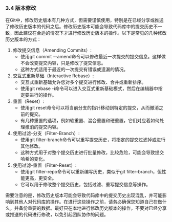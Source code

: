 ### 3.4 版本修改





在Git中，修改历史版本有几种方式，但需要谨慎使用，特别是在已经分享或推送了修改历史版本的代码之后。修改历史版本可能会导致代码库中的提交历史不一致，因此建议在合适的情况下才进行修改历史版本的操作。以下是常见的几种修改历史版本的方式：

1. 修改提交信息（Amending Commits）:
   - 使用git commit --amend命令可以修改最近一次提交的提交信息。这样做不会改变提交内容，只是修改了提交信息。
   - 这种方式适用于最近的一次提交有错误或遗漏的情况。
2. 交互式重新基础（Interactive Rebase）:
   - 交互式重新基础允许您对多个提交进行修改、合并或重新排序。
   - 使用git rebase -i命令可以进入交互式重新基础模式，然后在编辑器中指定要进行的操作。
3. 重置（Reset）:
   - 使用git reset命令可以将当前分支的指针移动到特定的提交，从而撤消之前的提交。
   - 有几种重置的选项，例如软重置、混合重置和硬重置，它们对应着如何处理撤消的提交内容。
4. 使用过滤-分支（Filter-Branch）:
   - 使用git filter-branch命令可以重写提交历史，将指定的提交过滤掉或进行其他修改。
   - 这种方式用于对整个提交历史进行批量修改，比较危险，可能会导致提交哈希的变化。
5. 使用过滤-重置（Filter-Reset）:
   - 使用git filter-repo命令可以重新编写历史，类似于git filter-branch，但性能更高，更安全。
   - 它可以用于修改整个提交历史，包括过滤、重写提交信息等操作。

需要注意的是，修改历史版本可能会导致代码库中的提交历史出现混乱，并可能影响到其他人对代码库的操作。在进行这些操作之前，请务必确保您知道自己在做什么，并备份重要的数据。最好只在本地进行修改历史版本的操作，不要对已经分享或推送的代码进行修改，以免引起团队协作的问题。


